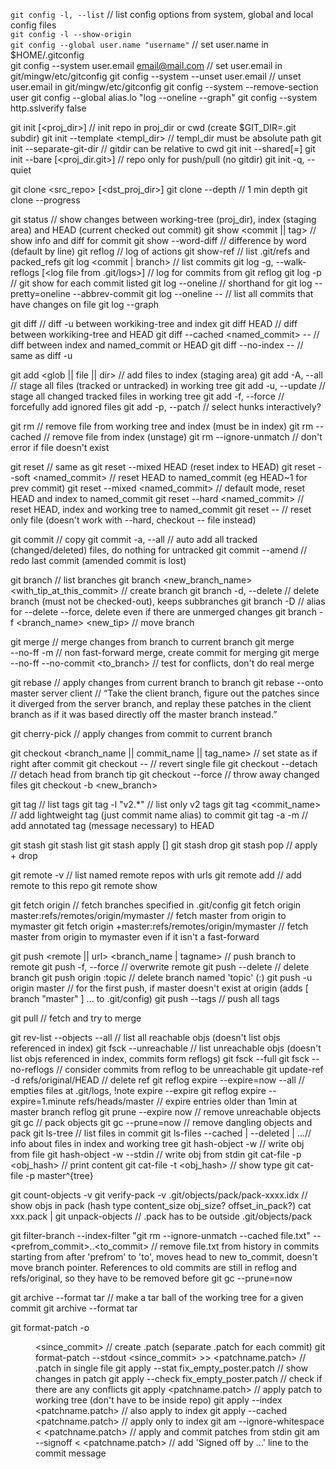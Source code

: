 `git config -l, --list` // list config options from system, global and local config files<br>
`git config -l --show-origin`<br>
`git config --global user.name "username"` // set user.name in $HOME/.gitconfig<br>
git config --system user.email email@mail.com // set user.email in git/mingw/etc/gitconfig
git config --system --unset user.email // unset user.email in git/mingw/etc/gitconfig
git config --system --remove-section user
git config --global alias.lo "log --oneline --graph"
git config --system http.sslverify false

git init [<proj_dir>] // init repo in proj_dir or cwd (create $GIT_DIR=.git subdir)
git init --template <templ_dir> // templ_dir must be absolute path
git init --separate-git-dir <gitdir> // gitdir can be relative to cwd
git init --shared[=<permissions>]
git init --bare [<proj_dir.git>] // repo only for push/pull (no gitdir)
git init -q, --quiet

git clone <src_repo> [<dst_proj_dir>]
git clone --depth <depth> // 1 min depth
git clone --progress

git status // show changes between working-tree (proj_dir), index (staging area) and HEAD (current checked out commit)
git show <commit || tag> // show info and diff for commit
git show --word-diff // difference by word (default by line)
git reflog // log of actions
git show-ref // list .git/refs and packed_refs
git log <commit | branch> // list commits
git log -g, --walk-reflogs [<log file from .git/logs>] // log for commits from git reflog
git log -p // git show for each commit listed
git log --oneline // shorthand for git log --pretty=oneline --abbrev-commit
git log --oneline -- <filepath> // list all commits that have changes on file
git log --graph

git diff // diff -u between workiking-tree and index
git diff HEAD // diff between workiking-tree and HEAD
git diff --cached <named_commit> -- <file> // diff between index and named_commit or HEAD
git diff --no-index -- <file1> <file2> // same as diff -u <file1> <file2>

git add <glob || file || dir> // add files to index (staging area)
git add -A, --all // stage all files (tracked or untracked) in working tree
git add -u, --update // stage all changed tracked files in working tree
git add -f, --force // forcefully add ignored files
git add -p, --patch // select hunks interactively?

git rm <file> // remove file from working tree and index (must be in index)
git rm --cached <file> // remove file from index (unstage)
git rm --ignore-unmatch <file> // don't error if file doesn't exist

git reset // same as git reset --mixed HEAD (reset index to HEAD)
git reset --soft <named_commit> // reset HEAD to named_commit (eg HEAD~1 for prev commit)
git reset --mixed <named_commit> // default mode, reset HEAD and index to named_commit
git reset --hard <named_commit> // reset HEAD, index and working tree to named_commit
git reset -- <file> // reset only file (doesn't work with --hard, checkout -- file instead)

git commit // copy 
git commit -a, --all // auto add all tracked (changed/deleted) files, do nothing for untracked
git commit --amend // redo last commit (amended commit is lost)

git branch // list branches
git branch <new_branch_name> <with_tip_at_this_commit> // create branch
git branch -d, --delete // delete branch (must not be checked-out), keeps subbranches
git branch -D // alias for --delete --force, delete even if there are unmerged changes
git branch -f <branch_name> <new_tip> // move branch

git merge <branch> // merge changes from branch to current branch
git merge <br> --no-ff -m <message> // non fast-forward merge, create commit for merging
git merge --no-ff --no-commit <to_branch> // test for conflicts, don't do real merge

git rebase <branch> // apply changes from current branch to branch
git rebase --onto master server client // “Take the client branch, figure out the patches since it diverged from the server branch, and replay these patches in the client branch as if it was based directly off the master branch instead.”

git cherry-pick <commit> // apply changes from commit to current branch

git checkout <branch_name || commit_name || tag_name> // set state as if right after commit
git checkout <commit> -- <file> // revert single file
git checkout --detach <branch> // detach head from branch tip
git checkout --force // throw away changed files
git checkout -b <new_branch>

git tag // list tags
git tag -l "v2.*" // list only v2 tags
git tag <tagname> <commit_name> // add lightweight tag (just commit name alias) to commit
git tag -a <tagname> -m <message> // add annotated tag (message necessary) to HEAD

git stash
git stash list
git stash apply [<stashname>]
git stash drop
git stash pop // apply + drop



git remote -v // list named remote repos with urls
git remote add <name> <url> // add remote to this repo
git remote show <name>

git fetch origin // fetch branches specified in .git/config
git fetch origin master:refs/remotes/origin/mymaster // fetch master from origin to mymaster
git fetch origin +master:refs/remotes/origin/mymaster // fetch master from origin to mymaster even if it isn't a fast-forward

git push <remote || url> <branch_name | tagname> // push branch to remote
git push -f, --force // overwrite remote
git push <remote> --delete <branch> // delete branch
git push origin :topic // delete branch named 'topic' (<src>:<dst>)
git push -u origin master // for the first push, if master doesn't exist at origin (adds [ branch "master" ] ... to .git/config)
git push <remote> --tags // push all tags

git pull // fetch and try to merge


git rev-list --objects --all // list all reachable objs (doesn't list objs referenced in index)
git fsck --unreachable // list unreachable objs (doesn't list objs referenced in index, commits form reflogs)
git fsck --full
git fsck --no-reflogs // consider commits from reflog to be unreachable
git update-ref -d refs/original/HEAD // delete ref
git reflog expire --expire=now --all // empties files at .git/logs, !note expire --expire
git reflog expire --expire=1.minute refs/heads/master // expire entries older than 1min at master branch reflog
git prune --expire now // remove unreachable objects
git gc // pack objects
git gc --prune=now // remove dangling objects and pack
git ls-tree <tree-ish> // list files in commit
git ls-files --cached | --deleted | ...// info about files in index and working tree
git hash-object -w <file> // write obj from file
git hash-object -w --stdin // write obj from stdin
git cat-file -p <obj_hash> // print content
git cat-file -t <obj_hash> // show type
git cat-file -p master^{tree}

git count-objects -v
git verify-pack -v .git/objects/pack/pack-xxxx.idx // show objs in pack (hash type content_size obj_size? offset_in_pack?)
cat xxx.pack | git unpack-objects // .pack has to be outside .git/objects/pack

git filter-branch --index-filter "git rm --ignore-unmatch --cached file.txt" -- <prefrom_commit>..<to_commit> // remove file.txt from history in commits starting from after 'prefrom' to 'to', moves head to new to_commit, doesn't move branch pointer. References to old commits are still in reflog and refs/original, so they have to be removed before git gc --prune=now

git archive --format tar <commit> // make a tar ball of the working tree for a given commit
git archive --format tar <commit> <directory/>

git format-patch -o <dir> <since_commit> // create .patch (separate .patch for each commit)
git format-patch --stdout <since_commit> >> <patchname.patch> // .patch in single file
git apply --stat fix_empty_poster.patch // show changes in patch
git apply --check fix_empty_poster.patch // check if there are any conflicts
git apply <patchname.patch> // apply patch to working tree (don't have to be inside repo)
git apply --index <patchname.patch> // also apply to index
git apply --cached <patchname.patch> // apply only to index
git am --ignore-whitespace < <patchname.patch> // apply and commit patches from stdin
git am --signoff < <patchname.patch> // add 'Signed off by ...' line to the commit message
